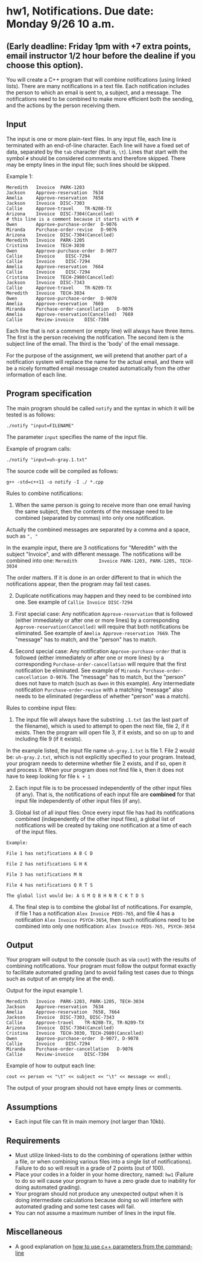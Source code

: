 # hw1, Notifications. Due date: Monday 9/26 10 a.m. 

## (Early deadline: Friday 1pm with +7 extra points, email instructor 1/2 hour before the dealine if you choose this option).

You will create a C++ program that will combine notifications (using linked lists).
There are many notifications in a text file. Each notification includes the person to which an email is sent to, a subject, and a message.
The notifications need to be combined to make more efficient both the sending, and the actions by the person receiving them.

## Input

The input is one or more plain-text files. In any input file, each line is terminated with an end-of-line character.
Each line will have a fixed set of data, separated by the `tab` character (that is, `\t`).
Lines that start with the symbol `#` should be considered comments and therefore skipped. There may be empty lines in the input file; such lines should be skipped.

Example 1:

    Meredith   Invoice  PARK-1203
    Jackson    Approve-reservation  7634
    Amelia     Approve-reservation  7658
    Jackson    Invoice  DISC-7303
    Callie     Approve-travel    TR-N208-TX
    Arizona    Invoice  DISC-7304(Cancelled)
    # this line is a comment because it starts with #
    Owen       Approve-purchase-order  D-9076
    Miranda    Purchase-order-revise   D-9076
    Arizona    Invoice  DISC-7304(Cancelled)
    Meredith   Invoice  PARK-1205
    Cristina   Invoice  TECH-3030
    Owen       Approve-purchase-order  D-9077
    Callie     Invoice    DISC-7294
    Callie     Invoice    DISC-7294
    Amelia     Approve-reservation  7664
    Callie     Invoice    DISC-7294
    Cristina   Invoice  TECH-2980(Cancelled)
    Jackson    Invoice  DISC-7343
    Callie     Approve-travel    TR-N209-TX
    Meredith   Invoice  TECH-3034
    Owen       Approve-purchase-order  D-9078
    Amelia     Approve-reservation  7669
    Miranda    Purchase-order-cancellation   D-9076
    Amelia     Approve-reservation(Cancelled)  7669
    Callie     Review-invoice    DISC-7304

Each line that is not a comment (or empty line) will always have three items. The first is the person receiving the notification. The second item is the subject line of the email. The third is the 'body' of the email message.

For the purpose of the assignment, we will pretend that another part of a notification system will replace the name for the actual email, and there will be a nicely formatted email message created automatically from the other information of each line.

## Program specification

The main program should be called `notify` and the syntax in which it will be tested is as follows:

`./notify "input=FILENAME"`

The parameter `input` specifies the name of the input file.

Example of program calls:

`./notify "input=uh-gray.1.txt"`

The source code will be compiled as follows:

`g++ -std=c++11 -o notify -I ./ *.cpp`

Rules to combine notifications:

  1. When the same person is going to receive more than one email having the same subject, then the contents of the message need to be combined (separated by commas) into only one notification.

   Actually the combined messages are separated by a comma and a space, such as `", "`

   In the example input, there are 3 notifications for "Meredith" with the subject "Invoice", and with different message. The notifications will be combined into one: `Meredith       	Invoice	PARK-1203, PARK-1205, TECH-3034`

   The order matters. If it is done in an order different to that in which the notifications appear, then the program may fail test cases.

  2. Duplicate notifications may happen and they need to be combined into one. See example of `Callie Invoice DISC-7294`

  3. First special case: Any notification `Approve-reservation` that is followed (either immediately or after one or more lines) by a corresponding `Approve-reservation(Cancelled)` will require that both notifications be eliminated. See example of `Amelia Approve-reservation 7669`. The "message" has to match, and the "person" has to match.

  4. Second special case: Any notification `Approve-purchase-order` that is followed (either immediately or after one or more lines) by a corresponding `Purchase-order-cancellation` will require that the first notification be eliminated. See example of `Miranda Purchase-order-cancellation D-9076`. The "message" has to match, but the "person" does not have to match (such as `Owen` in this example). Any intermediate notification `Purchase-order-revise` with a matching "message" also needs to be eliminated (regardless of whether "person" was a match).

Rules to combine input files:

  1. The input file will always have the substring `.1.txt` (as the last part of the filename), which is used to attempt to open the next file, file 2, if it exists. Then the program will open file 3, if it exists, and so on up to and including file 9 (if it exists).

  In the example listed, the input file name `uh-gray.1.txt` is file 1. File 2 would be: `uh-gray.2.txt`, which is not explicitly specified to your program. Instead, your program needs to determine whether file 2 exists, and if so, open it and process it. When your program does not find file `k`, then it does not have to keep looking for file `k + 1`

  2. Each input file is to be processed independently of the other input files (if any). That is, the notifications of each input file are **combined** for that input file independently of other input files (if any).

  3. Global list of all input files: Once every input file has had its notifications combined (independently of the other input files), a global list of notifications will be created by taking one notification at a time of each of the input files.

    Example:

    File 1 has notifications A B C D

    File 2 has notifications G H K

    File 3 has notifications M N

    File 4 has notifications Q R T S

    The global list would be: A G M Q B H N R C K T D S

  4. The final step is to combine the global list of notifications. For example, if file 1 has a notification `Alex Invoice PEDS-765`, and file 4 has a notification `Alex Invoice PSYCH-3654`, then such notifications need to be combined into only one notification: `Alex Invoice PEDS-765, PSYCH-3654`

## Output

Your program will output to the console (such as via `cout`) with the results of combining notifications.
Your program must follow the output format exactly to facilitate automated grading (and to avoid failing test cases due to things such as output of an empty line at the end).

Output for the input example 1.

    Meredith   Invoice  PARK-1203, PARK-1205, TECH-3034
    Jackson    Approve-reservation  7634
    Amelia     Approve-reservation  7658, 7664
    Jackson    Invoice  DISC-7303, DISC-7343
    Callie     Approve-travel    TR-N208-TX, TR-N209-TX
    Arizona    Invoice  DISC-7304(Cancelled)
    Cristina   Invoice  TECH-3030, TECH-2980(Cancelled)
    Owen       Approve-purchase-order  D-9077, D-9078
    Callie     Invoice    DISC-7294
    Miranda    Purchase-order-cancellation   D-9076
    Callie     Review-invoice    DISC-7304

Example of how to output each line:

`cout << person << "\t" << subject << "\t" << message << endl;`

The output of your program should not have empty lines or comments.

## Assumptions

* Each input file can fit in main memory (not larger than 10kb).

## Requirements

* Must utilize linked-lists to do the combining of operations (either within a file, or when combining various files into a single list of notifications). Failure to do so will result in a grade of 2 points (out of 100).
* Place your codes in a folder in your home directory, named: `hw1` (Failure to do so will cause your program to have a zero grade due to inability for doing automated grading).
* Your program should not produce any unexpected output when it is doing intermediate calculations because doing so will interfere with automated grading and some test cases will fail.
* You can not assume a maximum number of lines in the input file.

## Miscellaneous

* A good explanation on [how to use c++ parameters from the command-line](http://www.site.uottawa.ca/~lucia/courses/2131-05/labs/Lab3/CommandLineArguments.html)
